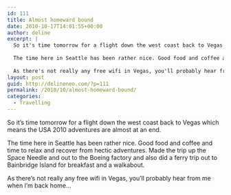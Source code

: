 ```yaml
---
id: 111
title: Almost homeward bound
date: 2010-10-17T14:01:55+00:00
author: deline
excerpt: |
  So it's time tomorrow for a flight down the west coast back to Vegas which means the USA 2010 adventures are almost at an end.
  
  The time here in Seattle has been rather nice. Good food and coffee and time to relax and recover from hectic adventures. Made the trip up the Space Needle and out to the Boeing factory and also did a ferry trip out to Bainbridge Island for breakfast and a walkabout.
  
  As there's not really any free wifi in Vegas, you'll probably hear from me when I'm back home...
layout: post
guid: http://delineneo.com/?p=111
permalink: /2010/10/almost-homeward-bound/
categories:
  - Travelling
---
```

So it&#8217;s time tomorrow for a flight down the west coast back to Vegas which means the USA 2010 adventures are almost at an end.

The time here in Seattle has been rather nice. Good food and coffee and time to relax and recover from hectic adventures. Made the trip up the Space Needle and out to the Boeing factory and also did a ferry trip out to Bainbridge Island for breakfast and a walkabout.

As there&#8217;s not really any free wifi in Vegas, you&#8217;ll probably hear from me when I&#8217;m back home&#8230;